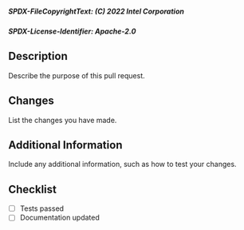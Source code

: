 ##### SPDX-FileCopyrightText: (C) 2022 Intel Corporation
##### SPDX-License-Identifier: Apache-2.0
## Description

Describe the purpose of this pull request.

## Changes

List the changes you have made.

## Additional Information

Include any additional information, such as how to test your changes.

## Checklist

- [ ] Tests passed
- [ ] Documentation updated
